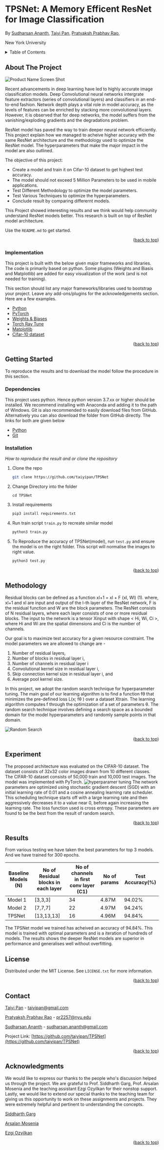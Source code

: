 <div id="top"></div>

# TPSNet: A Memory Efficent ResNet for Image Classification
By [Sudharsan Ananth](https://sudharsanananth.wixsite.com/sudharsan), [Taiyi Pan](https://www.linkedin.com/in/taiyipan/), [Pratyaksh Prabhav Rao](https://praopratyaksh1.wixsite.com/pratyaksh10),

New York University

<!-- TABLE OF CONTENTS -->
<details>
  <summary>Table of Contents</summary>
  <ol>
    <li>
      <a href="#about-the-project">About This Project</a>
      <ul>
        <li><a href="#implementation">Implementation</a></li>
      </ul>
    </li>
    <li>
      <a href="#getting-started">Getting Started</a>
      <ul>
        <li><a href="#dependencies">Dependencies</a></li>
        <li><a href="#installation">Installation</a></li>
      </ul>
    </li>
    <li><a href="#methodology">Methodology</a></li>
    <li><a href="#experiment">Experiment</a></li>
    <li><a href="#results">Results</a></li>
    <li><a href="#license">License</a></li>
    <li><a href="#acknowledgments">Acknowledgments</a></li>
  </ol>
</details>


<!-- ABOUT THE PROJECT -->
## About The Project

![Product Name Screen Shot](/images/Final_ResNet_model_architecture.png)

Recent advancements in deep learning have led to highly accurate image classification models. Deep Convolutional neural networks intergrate feature extractors (series of convolutional layers) and classifiers in an end-to-end fashion. Network depth plays a vital role in model accuracy, as the levels of features can be enriched by stacking more convolutional layers. However, it is observed that for deep networks, the model suffers from the vanishing/exploding gradients and the degradations problem.

ResNet model has paved the way to train deeper neural network efficiently. This project explain how we managed to acheive higher accuracy with the same ResNet architecture and the methodology used to optimize the ResNet model. The hyperparameters that make the major impact in the model are also outlined. 

The objective of this project:
* Create a model and train it on Cifar-10 dataset to get highest test accuracy. 
* The model should not exceed 5 Million Parameters to be used in mobile applications.
* Test Different Methodology to optimize the model parameters.
* Test Various Techniques to optimize the hyperparameters. 
* Conclude result by comparing differernt models.

This Project showed interesting results and we think would help community understand ResNet models better. This research is built on top of ResNet model architecture. 

Use the `README.md` to get started.

<p align="right">(<a href="#top">back to top</a>)</p>



### Implementation

This project is built with the below given major frameworks and libraries. The code is primarily based on python. Some plugins (Weights and Biasis and Matplotlib) are added for easy visualization of the work (and is not needed for training).

This section should list any major frameworks/libraries used to bootstrap your project. Leave any add-ons/plugins for the acknowledgements section. Here are a few examples.

* [Python](https://www.python.org/)
* [PyTorch](https://pytorch.org/)
* [Weights & Biases](https://wandb.ai/site)
* [Torch Ray Tune](https://docs.ray.io/en/latest/tune/getting-started.html)
* [Matplotlib](https://matplotlib.org/)
* [Cifar-10 dataset](https://www.cs.toronto.edu/~kriz/cifar.html)

<p align="right">(<a href="#top">back to top</a>)</p>

<!-- GETTING STARTED -->

## Getting Started

To reproduce the results and to download the model follow the procedure in this section. 

### Dependencies

This project uses python. Hence python version 3.7.xx or higher should be installed. We recommend installing with Anaconda and adding it to the path of Windows. Git is also recommended to easily download files from GitHub. Alternatively you can also download the folder from GitHub directly. The links for both are given below
* [Python](https://www.python.org/)
* [Git](https://git-scm.com/)

### Installation

_How to reproduce the result and or clone the repository_

1. Clone the repo
   ```sh
   git clone https://github.com/taiyipan/TPSNet
   ```
2. Change Directory into the folder
   ```
   cd TPSNet
   ```
3. Install requirements
   ```sh
   pip3 install requirements.txt
   ```
4. Run train script `train.py` to recreate similar model
   ```sh
   python3 train.py
   ```
5. To Reproduce the accuracy of TPSNet(model), run `test.py` and ensure the model is on the right folder. This script will normalise the images to right value.
   ```sh
   python3 test.py
   ```

<p align="right">(<a href="#top">back to top</a>)</p>

## Methodology

Residual blocks can be defined as a function 
xl+1 = xl + F (xl, Wl) (1).
where, xl+1 and xl are input and output of the l-th layer of the ResNet network, F is the residual function and W are the block parameters. The ResNet consists of N residual layers, where each layer consists of one or more residual blocks. The input to the network is a tensor Xinput with shape < Hi, Wi, Ci >, where Hi and Wi are the spatial dimensions and Ci is the number of channels. 

Our goal is to maximize test accuracy for a given resource constraint. The model parameters we are allowed to change are - 
1. Number of residual layers, 
2. Number of blocks in residual layer i, 
3. Number of channels in residual layer i 
4. Convolutional kernel size in residual layer i, 
5. Skip connection kernel size in residual layer i, and 
6. Average pool kernel size.

In this project, we adopt the random search technique for hyperparameter tuning. The main goal of our learning algorithm is to find a function fθ that minimizes the pre-defined loss L(x; fθ ) over a dataset Xtrain. The learning algorithm computes f through the optimization of a set of parameters θ. The random search technique involves defining a search space as a bounded domain for the model hyperparameters and randomly sample points in that domain.

![Random Search](/images/num_block_inplane_effects.png)

<p align="right">(<a href="#top">back to top</a>)</p>



<!-- ROADMAP -->
## Experiment

The proposed architecture was evaluated on the CIFAR-10 dataset. The dataset consists of 32x32 color images drawn from 10 different classes. The CIFAR-10 dataset consists of 50,000 train and 10,000 test images. The model was implemented with PyTorch. 
![hyperparamer tuning](/images/hyperparameters_effects.png)
The network parameters are optimized using stochastic gradient descent (SGD) with an initial learning rate of 0.01 and a cosine annealing learning rate scheduler. This scheduling technique starts off with a large learning rate and then aggressively decreases it to a value near 0, before again increasing the learning rate. The loss function used is cross entropy. These parameters are found to be the best from the result of random search. 

<p align="right">(<a href="#top">back to top</a>)</p>

## Results

From various testing we have taken the best parameters for top 3 models. And we have trained for 300 epochs. 

|Baseline Models (N)| No of Residual blocks in each layer | No of channels in first conv layer (C1) | No of params | Test Accuracy(%) |
| -----------  | -----------           | --------------        | ------ | ----------- |
| Model 1      | [3,3,3]               | 34                    | 4.87M  | 94.02%      |
| Model 2      | [7,7,7]               | 22                    | 4.97M  | 94.24%      |
| TPSNet       | [13,13,13]            | 16                    | 4.96M  | 94.84%      |

The TPSNet model we trained has acheived an accuracy of 94.84%. This model is trained with optimal parameters and is a iteration of hundreds of models. The results shows the deeper ResNet models are superior in performance and generalises well without overfitting. 


<!-- LICENSE -->
## License

Distributed under the MIT License. See `LICENSE.txt` for more information.

<p align="right">(<a href="#top">back to top</a>)</p>


<!-- CONTACT -->
## Contact

[Taiyi Pan]([taiyipan@gmail.com](https://www.linkedin.com/in/taiyipan/)) - taiyipan@gmail.com

[Pratyaksh Prabhav Rao]([pr2257@nyu.edu](https://sudharsanananth.wixsite.com/sudharsan)) - pr2257@nyu.edu


[Sudharsan Ananth]([sudharsan.ananth@gmail.com](https://sudharsanananth.wixsite.com/sudharsan)) - sudharsan.ananth@gmail.com


Project Link: [https://github.com/taiyipan/TPSNet](https://github.com/taiyipan/TPSNet)

<p align="right">(<a href="#top">back to top</a>)</p>


<!-- ACKNOWLEDGMENTS -->
## Acknowledgments

We would like to express our thanks to the people who's discussion helped us through the project. We are grateful to Prof. Siddharth Garg, Prof. Arsalan Mosenia and the teaching assistant Ezgi Ozyilkan for their nonstop support. Lastly, we would like to extend our special thanks to the  teaching team for giving us this opportunity to work on these assignments and projects. They were extremely helpful and pertinent to understanding the concepts.

[Siddharth Garg](https://engineering.nyu.edu/faculty/siddharth-garg?msclkid=47fb5f5dabed11ecbf387043e42d37ff)

[Arsalan Mosenia](http://www.arsalanmosenia.com/?msclkid=666ff071abed11ec93028e78876e48a0)

[Ezgi Ozyilkan](https://github.com/ezgimez?msclkid=7ab30b9dabed11ecbc97e757df7aeb95)

<p align="right">(<a href="#top">back to top</a>)</p>

